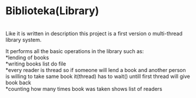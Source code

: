 # Biblioteka(Library)
</br>
Like it is written in description this project is a first version o multi-thread library system. 

It performs all the basic operations in the library such as: </br>
*lending of books </br> *writing books list do file </br>  *every reader is thread so if someone will lend a book and another person is willing to take same book it(thread) has to wait() untill first thread will give book back </br>  *counting how many times book was taken   shows list of readers
